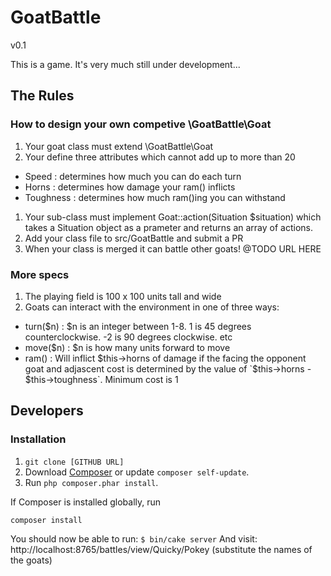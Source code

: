 # GoatBattle

v0.1

This is a game. It's very much still under development...

## The Rules

### How to design your own competive \GoatBattle\Goat
1. Your goat class must extend \GoatBattle\Goat
1. Your define three attributes which cannot add up to more than 20
  - Speed : determines how much you can do each turn
  - Horns : determines how damage your ram() inflicts
  - Toughness : determines how much ram()ing you can withstand
1. Your sub-class must implement Goat::action(Situation $situation) which takes a Situation object as a prameter and returns an array of actions.
1. Add your class file to src/GoatBattle and submit a PR
1. When your class is merged it can battle other goats! @TODO URL HERE

### More specs
1. The playing field is 100 x 100 units tall and wide
1. Goats can interact with the environment in one of three ways:
  - turn($n) : $n is an integer between 1-8. 1 is 45 degrees counterclockwise. -2 is 90 degrees clockwise. etc
  - move($n) : $n is how many units forward to move
  - ram() : Will inflict $this->horns of damage if the facing the opponent goat and adjascent cost is determined by the value of `$this->horns - $this->toughness`. Minimum cost is 1

## Developers

### Installation
1. `git clone [GITHUB URL]`
1. Download [Composer](http://getcomposer.org/doc/00-intro.md) or update `composer self-update`.
2. Run `php composer.phar install`.

If Composer is installed globally, run
```bash
composer install
```

You should now be able to run: `$ bin/cake server`
And visit: http://localhost:8765/battles/view/Quicky/Pokey (substitute the names of the goats)